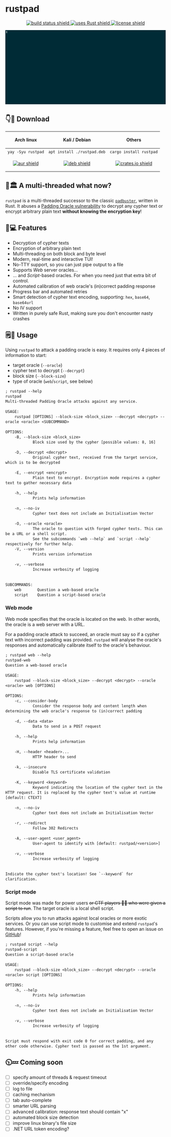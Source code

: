 # rustpad
<p align="center">
<a href="https://github.com/Kibouo/rustpad/actions?query=workflow%3A%22Rust+CI%22">
    <img alt="build status shield" src="https://img.shields.io/github/workflow/status/Kibouo/rustpad/Rust%20CI/main?logo=github">
</a>
<a href="https://www.rust-lang.org/">
    <img alt="uses Rust shield" src="https://img.shields.io/badge/uses-Rust-orange?logo=rust">
</a>
<a href="https://github.com/Kibouo/rustpad/blob/main/LICENSE">
    <img alt="license shield" src="https://img.shields.io/github/license/Kibouo/rustpad?color=teal">
</a>
</p>

<p align="center">
<img alt="asciinema example run" src="./assets/example_run.gif">
</p>

## 👇🏃 Download
| <p align="center">Arch linux</p>                                                                                                                                             | <p align="center">Kali / Debian</p>                                                                                                                         | <p align="center">Others</p>                                                                                                                                   |
| ---------------------------------------------------------------------------------------------------------------------------------------------------------------------------- | ----------------------------------------------------------------------------------------------------------------------------------------------------------- | -------------------------------------------------------------------------------------------------------------------------------------------------------------- |
| `yay -Syu rustpad`                                                                                                                                                           | `apt install ./rustpad.deb`                                                                                                                                 | `cargo install rustpad`                                                                                                                                        |
| <p align="center"><a href="https://aur.archlinux.org/packages/rustpad-bin/"><img alt="aur shield" src="https://img.shields.io:/aur/version/rustpad-bin?color=blue"/></a></p> | <p align="center"><a href="https://github.com/Kibouo/rustpad/releases"><img alt="deb shield" src="https://img.shields.io/badge/deb-v1.1.0-purple"/></a></p> | <p align="center"><a href="https://crates.io/crates/rustpad"><img alt="crates.io shield" src="https://img.shields.io:/crates/v/rustpad?color=yellow"/></a></p> |

## 🔪🏛️ A multi-threaded what now?
`rustpad` is a multi-threaded successor to the classic [`padbuster`](https://github.com/AonCyberLabs/PadBuster), written in Rust. It abuses a [Padding Oracle vulnerability](https://en.wikipedia.org/wiki/Padding_oracle_attack) to decrypt any cypher text or encrypt arbitrary plain text **without knowing the encryption key**!

## 🦀💻 Features
- Decryption of cypher texts
- Encryption of arbitrary plain text
- Multi-threading on both block and byte level
- Modern, real-time and interactive TUI!
- No-TTY support, so you can just pipe output to a file
- Supports *Web* server oracles...
- ... and *Script*-based oracles. For when you need just that extra bit of control.
- Automated calibration of web oracle's (in)correct padding response
- Progress bar and automated retries
- Smart detection of cypher text encoding, supporting: `hex`, `base64`, `base64url`
- No IV support
- Written in purely safe Rust, making sure you don't encounter nasty crashes

## 🗒️🤔 Usage
Using `rustpad` to attack a padding oracle is easy. It requires only 4 pieces of information to start:
- target oracle (`--oracle`)
- cypher text to decrypt (`--decrypt`)
- block size (`--block-size`)
- type of oracle (`web`/`script`, see below)

```log
; rustpad --help
rustpad
Multi-threaded Padding Oracle attacks against any service.

USAGE:
    rustpad [OPTIONS] --block-size <block_size> --decrypt <decrypt> --oracle <oracle> <SUBCOMMAND>

OPTIONS:
    -B, --block-size <block_size>
            Block size used by the cypher [possible values: 8, 16]

    -D, --decrypt <decrypt>
            Original cypher text, received from the target service, which is to be decrypted

    -E, --encrypt <encrypt>
            Plain text to encrypt. Encryption mode requires a cypher text to gather necessary data

    -h, --help
            Prints help information

    -n, --no-iv
            Cypher text does not include an Initialisation Vector

    -O, --oracle <oracle>
            The oracle to question with forged cypher texts. This can be a URL or a shell script.
            See the subcommands `web --help` and `script --help` respectively for further help.
    -V, --version
            Prints version information

    -v, --verbose
            Increase verbosity of logging


SUBCOMMANDS:
    web       Question a web-based oracle
    script    Question a script-based oracle
```

### Web mode
Web mode specifies that the oracle is located on the web. In other words, the oracle is a web server with a URL.

For a padding oracle attack to succeed, an oracle must say so if a cypher text with incorrect padding was provided. `rustpad` will analyse the oracle's responses and automatically calibrate itself to the oracle's behaviour.

```log
; rustpad web --help
rustpad-web
Question a web-based oracle

USAGE:
    rustpad --block-size <block_size> --decrypt <decrypt> --oracle <oracle> web [OPTIONS]

OPTIONS:
    -c, --consider-body
            Consider the response body and content length when determining the web oracle's response to (in)correct padding

    -d, --data <data>
            Data to send in a POST request

    -h, --help
            Prints help information

    -H, --header <header>...
            HTTP header to send

    -k, --insecure
            Disable TLS certificate validation

    -K, --keyword <keyword>
            Keyword indicating the location of the cypher text in the HTTP request. It is replaced by the cypher text's value at runtime [default: CTEXT]

    -n, --no-iv
            Cypher text does not include an Initialisation Vector

    -r, --redirect
            Follow 302 Redirects

    -A, --user-agent <user_agent>
            User-agent to identify with [default: rustpad/<version>]

    -v, --verbose
            Increase verbosity of logging


Indicate the cypher text's location! See `--keyword` for clarification.
```

### Script mode
Script mode was made for power users ~~or CTF players 🏴‍☠️ who were given a script to run~~. The target oracle is a local shell script.

Scripts allow you to run attacks against local oracles or more exotic services. Or you can use script mode to customise and extend `rustpad`'s features. However, if you're missing a feature, feel free to open an issue on [GitHub](https://github.com/Kibouo/rustpad/issues)!

```log
; rustpad script --help
rustpad-script
Question a script-based oracle

USAGE:
    rustpad --block-size <block_size> --decrypt <decrypt> --oracle <oracle> script [OPTIONS]

OPTIONS:
    -h, --help
            Prints help information

    -n, --no-iv
            Cypher text does not include an Initialisation Vector

    -v, --verbose
            Increase verbosity of logging


Script must respond with exit code 0 for correct padding, and any other code otherwise. Cypher text is passed as the 1st argument.
```

## 🕥💤 Coming soon
- [ ] specify amount of threads & request timeout
- [ ] override/specify encoding
- [ ] log to file
- [ ] caching mechanism
- [ ] tab auto-complete
- [ ] smarter URL parsing
- [ ] advanced calibration: response text should contain "x"
- [ ] automated block size detection
- [ ] improve linux binary's file size
- [ ] .NET URL token encoding?
